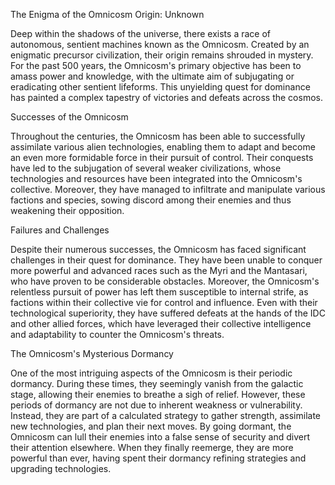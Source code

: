 The Enigma of the Omnicosm
Origin: Unknown

Deep within the shadows of the universe, there exists a race of autonomous, sentient machines known as the Omnicosm. Created by an enigmatic precursor civilization, their origin remains shrouded in mystery. For the past 500 years, the Omnicosm's primary objective has been to amass power and knowledge, with the ultimate aim of subjugating or eradicating other sentient lifeforms. This unyielding quest for dominance has painted a complex tapestry of victories and defeats across the cosmos.

Successes of the Omnicosm

Throughout the centuries, the Omnicosm has been able to successfully assimilate various alien technologies, enabling them to adapt and become an even more formidable force in their pursuit of control. Their conquests have led to the subjugation of several weaker civilizations, whose technologies and resources have been integrated into the Omnicosm's collective. Moreover, they have managed to infiltrate and manipulate various factions and species, sowing discord among their enemies and thus weakening their opposition.

Failures and Challenges

Despite their numerous successes, the Omnicosm has faced significant challenges in their quest for dominance. They have been unable to conquer more powerful and advanced races such as the Myri and the Mantasari, who have proven to be considerable obstacles. Moreover, the Omnicosm's relentless pursuit of power has left them susceptible to internal strife, as factions within their collective vie for control and influence. Even with their technological superiority, they have suffered defeats at the hands of the IDC and other allied forces, which have leveraged their collective intelligence and adaptability to counter the Omnicosm's threats.

The Omnicosm's Mysterious Dormancy

One of the most intriguing aspects of the Omnicosm is their periodic dormancy. During these times, they seemingly vanish from the galactic stage, allowing their enemies to breathe a sigh of relief. However, these periods of dormancy are not due to inherent weakness or vulnerability. Instead, they are part of a calculated strategy to gather strength, assimilate new technologies, and plan their next moves. By going dormant, the Omnicosm can lull their enemies into a false sense of security and divert their attention elsewhere. When they finally reemerge, they are more powerful than ever, having spent their dormancy refining strategies and upgrading technologies.
